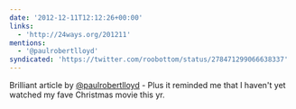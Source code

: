 ```yaml
---
date: '2012-12-11T12:12:26+00:00'
links:
  - 'http://24ways.org/201211'
mentions:
  - '@paulrobertlloyd'
syndicated: 'https://twitter.com/roobottom/status/278471299066638337'
---
```

Brilliant article by [@paulrobertlloyd](https://twitter.com/@paulrobertlloyd) - Plus it reminded me that I haven't yet watched my fave Christmas movie this yr.
